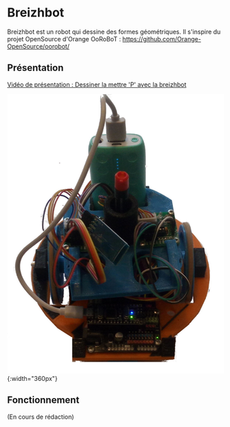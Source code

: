 # Breizhbot


Breizhbot est un robot qui dessine des formes géométriques.
Il s'inspire du projet OpenSource d'Orange OoRoBoT : https://github.com/Orange-OpenSource/oorobot/


## Présentation
[Vidéo de présentation : Dessiner la mettre 'P' avec la breizhbot](http://www.youtube.com/watch?v=XUItwnMhHWA&feature=youtu.be)

![Assemblage](ressources/breizhbot.jpg){:width="360px"}


## Fonctionnement

(En cours de rédaction)